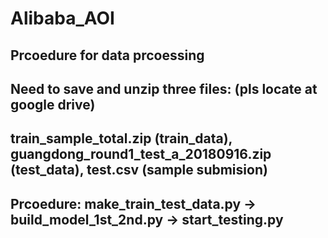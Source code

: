 # Alibaba_AOI
## Prcoedure for data prcoessing 
## Need to save and unzip three files: (pls locate at google drive)
## train_sample_total.zip (train_data), guangdong_round1_test_a_20180916.zip (test_data), test.csv (sample submision)
## Prcoedure: make_train_test_data.py -> build_model_1st_2nd.py -> start_testing.py
